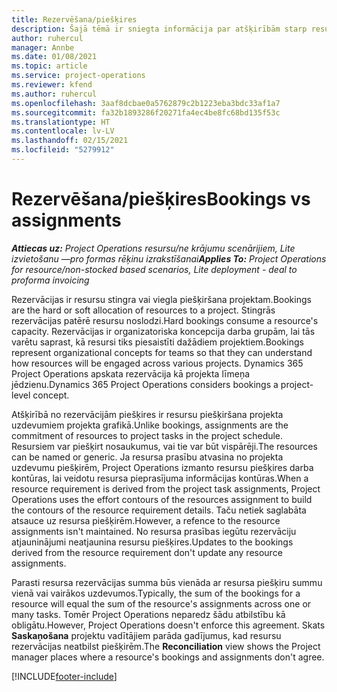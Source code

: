 ```yaml
---
title: Rezervēšana/piešķires
description: Šajā tēmā ir sniegta informācija par atšķirībām starp resursu rezervācijām un resursu piešķirēm.
author: ruhercul
manager: Annbe
ms.date: 01/08/2021
ms.topic: article
ms.service: project-operations
ms.reviewer: kfend
ms.author: ruhercul
ms.openlocfilehash: 3aaf8dcbae0a5762879c2b1223eba3bdc33af1a7
ms.sourcegitcommit: fa32b1893286f20271fa4ec4be8fc68bd135f53c
ms.translationtype: HT
ms.contentlocale: lv-LV
ms.lasthandoff: 02/15/2021
ms.locfileid: "5279912"
---
```

# <a name="bookings-vs-assignments"></a><span data-ttu-id="6f5ba-103">Rezervēšana/piešķires</span><span class="sxs-lookup"><span data-stu-id="6f5ba-103">Bookings vs assignments</span></span>

<span data-ttu-id="6f5ba-104">_**Attiecas uz:** Project Operations resursu/ne krājumu scenārijiem, Lite izvietošanu —pro formas rēķinu izrakstīšanai_</span><span class="sxs-lookup"><span data-stu-id="6f5ba-104">_**Applies To:** Project Operations for resource/non-stocked based scenarios, Lite deployment - deal to proforma invoicing_</span></span>

<span data-ttu-id="6f5ba-105">Rezervācijas ir resursu stingra vai viegla piešķiršana projektam.</span><span class="sxs-lookup"><span data-stu-id="6f5ba-105">Bookings are the hard or soft allocation of resources to a project.</span></span> <span data-ttu-id="6f5ba-106">Stingrās rezervācijas patērē resursu noslodzi.</span><span class="sxs-lookup"><span data-stu-id="6f5ba-106">Hard bookings consume a resource's capacity.</span></span> <span data-ttu-id="6f5ba-107">Rezervācijas ir organizatoriska koncepcija darba grupām, lai tās varētu saprast, kā resursi tiks piesaistīti dažādiem projektiem.</span><span class="sxs-lookup"><span data-stu-id="6f5ba-107">Bookings represent organizational concepts for teams so that they can understand how resources will be engaged across various projects.</span></span> <span data-ttu-id="6f5ba-108">Dynamics 365 Project Operations apskata rezervācija kā projekta līmeņa jēdzienu.</span><span class="sxs-lookup"><span data-stu-id="6f5ba-108">Dynamics 365 Project Operations considers bookings a project-level concept.</span></span> 

<span data-ttu-id="6f5ba-109">Atšķirībā no rezervācijām piešķires ir resursu piešķiršana projekta uzdevumiem projekta grafikā.</span><span class="sxs-lookup"><span data-stu-id="6f5ba-109">Unlike bookings, assignments are the commitment of resources to project tasks in the project schedule.</span></span> <span data-ttu-id="6f5ba-110">Resursiem var piešķirt nosaukumus, vai tie var būt vispārēji.</span><span class="sxs-lookup"><span data-stu-id="6f5ba-110">The resources can be named or generic.</span></span>  <span data-ttu-id="6f5ba-111">Ja resursa prasību atvasina no projekta uzdevumu piešķirēm, Project Operations izmanto resursu piešķires darba kontūras, lai veidotu resursa pieprasījuma informācijas kontūras.</span><span class="sxs-lookup"><span data-stu-id="6f5ba-111">When a resource requirement is derived from the project task assignments, Project Operations uses the effort contours of the resources assignment to build the contours of the resource requirement details.</span></span> <span data-ttu-id="6f5ba-112">Taču netiek saglabāta atsauce uz resursa piešķirēm.</span><span class="sxs-lookup"><span data-stu-id="6f5ba-112">However, a refence to the resource assignments isn't maintained.</span></span> <span data-ttu-id="6f5ba-113">No resursa prasības iegūtu rezervāciju atjauninājumi neatjaunina resursu piešķires.</span><span class="sxs-lookup"><span data-stu-id="6f5ba-113">Updates to the bookings derived from the resource requirement don't update any resource assignments.</span></span>

<span data-ttu-id="6f5ba-114">Parasti resursa rezervācijas summa būs vienāda ar resursa piešķiru summu vienā vai vairākos uzdevumos.</span><span class="sxs-lookup"><span data-stu-id="6f5ba-114">Typically, the sum of the bookings for a resource will equal the sum of the resource's assignments across one or many tasks.</span></span> <span data-ttu-id="6f5ba-115">Tomēr Project Operations neparedz šādu atbilstību kā obligātu.</span><span class="sxs-lookup"><span data-stu-id="6f5ba-115">However, Project Operations doesn't enforce this agreement.</span></span> <span data-ttu-id="6f5ba-116">Skats **Saskaņošana** projektu vadītājiem parāda gadījumus, kad resursu rezervācijas neatbilst piešķirēm.</span><span class="sxs-lookup"><span data-stu-id="6f5ba-116">The **Reconciliation** view shows the Project manager places where a resource's bookings and assignments don't agree.</span></span>




[!INCLUDE[footer-include](../includes/footer-banner.md)]